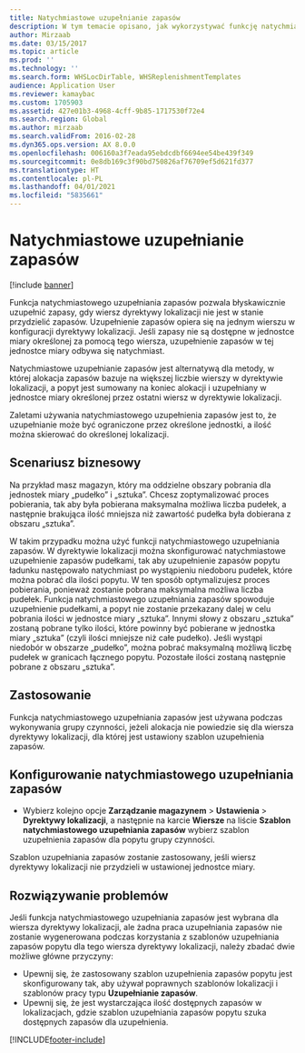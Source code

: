 ```yaml
---
title: Natychmiastowe uzupełnianie zapasów
description: W tym temacie opisano, jak wykorzystywać funkcję natychmiastowego uzupełniania zapasów do uzupełnienia zapasów, gdy dyrektywa lokalizacji nie alokuje zapasów.
author: Mirzaab
ms.date: 03/15/2017
ms.topic: article
ms.prod: ''
ms.technology: ''
ms.search.form: WHSLocDirTable, WHSReplenishmentTemplates
audience: Application User
ms.reviewer: kamaybac
ms.custom: 1705903
ms.assetid: 427e01b3-4968-4cff-9b85-1717530f72e4
ms.search.region: Global
ms.author: mirzaab
ms.search.validFrom: 2016-02-28
ms.dyn365.ops.version: AX 8.0.0
ms.openlocfilehash: 006160a3f7eada95ebdcdbf6694ee54be439f349
ms.sourcegitcommit: 0e8db169c3f90bd750826af76709ef5d621fd377
ms.translationtype: HT
ms.contentlocale: pl-PL
ms.lasthandoff: 04/01/2021
ms.locfileid: "5835661"
---
```

# <a name="immediate-replenishment"></a>Natychmiastowe uzupełnianie zapasów

[!include [banner](../includes/banner.md)]

Funkcja natychmiastowego uzupełniania zapasów pozwala błyskawicznie uzupełnić zapasy, gdy wiersz dyrektywy lokalizacji nie jest w stanie przydzielić zapasów. Uzupełnienie zapasów opiera się na jednym wierszu w konfiguracji dyrektywy lokalizacji. Jeśli zapasy nie są dostępne w jednostce miary określonej za pomocą tego wiersza, uzupełnienie zapasów w tej jednostce miary odbywa się natychmiast.

Natychmiastowe uzupełnianie zapasów jest alternatywą dla metody, w której alokacja zapasów bazuje na większej liczbie wierszy w dyrektywie lokalizacji, a popyt jest sumowany na koniec alokacji i uzupełniany w jednostce miary określonej przez ostatni wiersz w dyrektywie lokalizacji.

Zaletami używania natychmiastowego uzupełnienia zapasów jest to, że uzupełnianie może być ograniczone przez określone jednostki, a ilość można skierować do określonej lokalizacji.

## <a name="business-scenario"></a>Scenariusz biznesowy

Na przykład masz magazyn, który ma oddzielne obszary pobrania dla jednostek miary „pudełko” i „sztuka”. Chcesz zoptymalizować proces pobierania, tak aby była pobierana maksymalna możliwa liczba pudełek, a następnie brakująca ilość mniejsza niż zawartość pudełka była dobierana z obszaru „sztuka”.

W takim przypadku można użyć funkcji natychmiastowego uzupełniania zapasów. W dyrektywie lokalizacji można skonfigurować natychmiastowe uzupełnienie zapasów pudełkami, tak aby uzupełnienie zapasów popytu ładunku następowało natychmiast po wystąpieniu niedoboru pudełek, które można pobrać dla ilości popytu. W ten sposób optymalizujesz proces pobierania, ponieważ zostanie pobrana maksymalna możliwa liczba pudełek. Funkcja natychmiastowego uzupełniania zapasów spowoduje uzupełnienie pudełkami, a popyt nie zostanie przekazany dalej w celu pobrania ilości w jednostce miary „sztuka”. Innymi słowy z obszaru „sztuka” zostaną pobrane tylko ilości, które powinny być pobierane w jednostka miary „sztuka” (czyli ilości mniejsze niż całe pudełko). Jeśli wystąpi niedobór w obszarze „pudełko”, można pobrać maksymalną możliwą liczbę pudełek w granicach łącznego popytu. Pozostałe ilości zostaną następnie pobrane z obszaru „sztuka”.

## <a name="where-it-applies"></a>Zastosowanie

Funkcja natychmiastowego uzupełniania zapasów jest używana podczas wykonywania grupy czynności, jeżeli alokacja nie powiedzie się dla wiersza dyrektywy lokalizacji, dla której jest ustawiony szablon uzupełnienia zapasów.

## <a name="set-up-immediate-replenishment"></a>Konfigurowanie natychmiastowego uzupełniania zapasów

- Wybierz kolejno opcje **Zarządzanie magazynem** \> **Ustawienia** \> **Dyrektywy lokalizacji**, a następnie na karcie **Wiersze** na liście **Szablon natychmiastowego uzupełniania zapasów** wybierz szablon uzupełnienia zapasów dla popytu grupy czynności.

Szablon uzupełniania zapasów zostanie zastosowany, jeśli wiersz dyrektywy lokalizacji nie przydzieli w ustawionej jednostce miary.

## <a name="troubleshooting"></a>Rozwiązywanie problemów

Jeśli funkcja natychmiastowego uzupełniania zapasów jest wybrana dla wiersza dyrektywy lokalizacji, ale żadna praca uzupełniania zapasów nie zostanie wygenerowana podczas korzystania z szablonów uzupełniania zapasów popytu dla tego wiersza dyrektywy lokalizacji, należy zbadać dwie możliwe główne przyczyny:

- Upewnij się, że zastosowany szablon uzupełnienia zapasów popytu jest skonfigurowany tak, aby używał poprawnych szablonów lokalizacji i szablonów pracy typu **Uzupełnianie zapasów**.
- Upewnij się, że jest wystarczająca ilość dostępnych zapasów w lokalizacjach, gdzie szablon uzupełniania zapasów popytu szuka dostępnych zapasów dla uzupełnienia.


[!INCLUDE[footer-include](../../includes/footer-banner.md)]